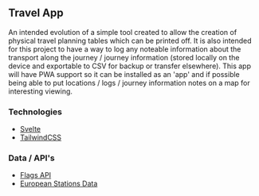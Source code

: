 ## Travel App

An intended evolution of a simple tool created to allow the creation of physical travel planning tables which can be printed off. It is also intended for this project to have a way to log any noteable information about the transport along the journey / journey information (stored locally on the device and exportable to CSV for backup or transfer elsewhere). This app will have PWA support so it can be installed as an 'app' and if possible being able to put locations / logs / journey information notes on a map for interesting viewing.

### Technologies
- [Svelte](https://svelte.dev/)
- [TailwindCSS](https://tailwindcss.com/)

### Data / API's
- [Flags API](https://flagsapi.com/)
- [European Stations Data](https://raw.githubusercontent.com/trainline-eu/stations/master/stations.csv)



